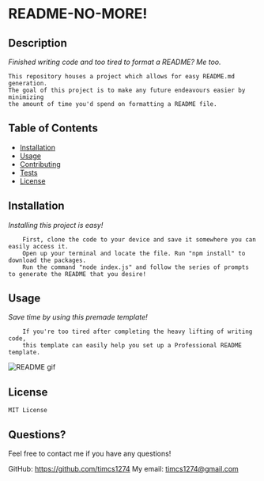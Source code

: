 # README-NO-MORE!
    
## Description
*Finished writing code and too tired to format a README? Me too.*

    This repository houses a project which allows for easy README.md generation. 
    The goal of this project is to make any future endeavours easier by minimizing 
    the amount of time you'd spend on formatting a README file.
    
## Table of Contents
* [Installation](#installation)
* [Usage](#usage)
* [Contributing](#contributing)
* [Tests](#tests)
* [License](#license)

    

## Installation

*Installing this project is easy!*

        First, clone the code to your device and save it somewhere you can easily access it. 
        Open up your terminal and locate the file. Run "npm install" to download the packages. 
        Run the command "node index.js" and follow the series of prompts to generate the README that you desire!
        

## Usage

*Save time by using this premade template!*

        If you're too tired after completing the heavy lifting of writing code, 
        this template can easily help you set up a Professional README template.
        
![README gif](/READMEGEN%20DEMO.gif)
        
## License

    MIT License
    

## Questions?

Feel free to contact me if you have any questions!
    
GitHub: https://github.com/timcs1274
My email: timcs1274@gmail.com